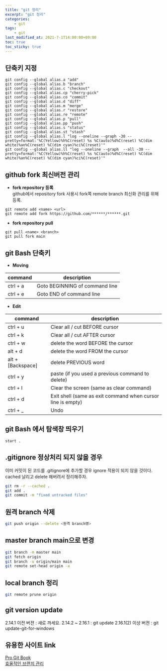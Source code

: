 ```yaml
---
title: "git 정리"
excerpt: "git 정리"
categories:
    - git
tags:
    - git
last_modified_at: 2021-7-1T14:00:00+09:00
toc: true
toc_sticky: true
---
```


## 단축키 지정
```shell
git config --global alias.a "add"
git config --global alias.b "branch"
git config --global alias.c "checkout"
git config --global alias.cp "cherry-pick"
git config --global alias.co "commit"
git config --global alias.d "diff"
git config --global alias.m "merge"
git config --global alias.r "restore"
git config --global alias.re "remote"
git config --global alias.p "pull"
git config --global alias.pp "push"
git config --global alias.s "status"
git config --global alias.st "stash"
git config --global alias.l "log --oneline --graph -30 --pretty=format:'%C(Yellow)%h%C(reset) %s %C(auto)%d%C(reset) %C(dim white)%an%C(reset) %C(dim cyan)%ci%C(reset)'"
git config --global alias.ll "log --oneline --graph  --all -30 --pretty=format:'%C(Yellow)%h%C(reset) %s %C(auto)%d%C(reset) %C(dim white)%an%C(reset) %C(dim cyan)%ci%C(reset)'"
```

## github fork 최신버전 관리
- **fork repository 등록**  
github에서 repository fork 사용시 fork쪽 remote branch 최신화 관리를 위해 등록.

```shell
git remote add <name> <url>
git remote add fork https://github.com/******/******.git
```

- **fork repository pull**  

```shell
git pull <name> <branch>
git pull fork main
```

## git Bash 단축키
- **Moving**

| command  | description                    |
|----------|--------------------------------|
| ctrl + a          | Goto BEGINNING of command line |
| ctrl + e          | Goto END of command line       |

- **Edit**

| command  | description                    |
|----------|--------------------------------|
| ctrl + u          | Clear all / cut BEFORE cursor |
| ctrl + k          | Clear all / cut AFTER cursor |
| ctrl + w          | delete the word BEFORE the cursor |
| alt + d           | delete the word FROM the cursor |
| alt + [Backspace] | delete PREVIOUS word |
| ctrl + y          | paste (if you used a previous command to delete) |
| ctrl + l          | Clear the screen (same as clear command) |
| ctrl + d          | Exit shell (same as exit command when cursor line is empty) |
| ctrl + _          | Undo |

## git Bash 에서 탐색창 띄우기
```shell
start .
```

## .gitignore 정상처리 되지 않을 경우
이미 커밋이 된 코드를 .gitignore에 추가할 경우 ignore 적용이 되지 않을 것이다.  
cached 날리고 delete 해버려서 정리해주자.
```bash
git rm -r --cached .
git add .
git commit -m "fixed untracked files"
```

## 원격 branch 삭제
```bash
git push origin --delete <원격 branch명>
```

## master branch main으로 변경
```bash
git branch -m master main
git fetch origin
git branch -u origin/main main
git remote set-head origin -a
```

## local branch 정리
```bash
git remote prune origin
```

## git version update
2.14.1 이전 버젼 : 새로 까세요.
2.14.2 ~ 2.16.1 : git update
2.16.1(2) 이상 버젼 : git update-git-for-windows

## 유용한 사이트 link
[Pro Git Book](https://git-scm.com/book/ko/v2)  
[효율적인 브랜치 관리](https://nvie.com/posts/a-successful-git-branching-model/)  
